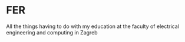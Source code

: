# FER

All the things having to do with my education at the faculty of electrical
engineering and computing in Zagreb
